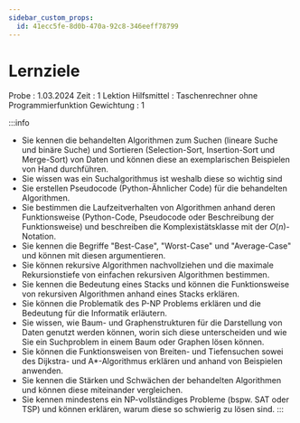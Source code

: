 ```yaml
---
sidebar_custom_props:
  id: 41ecc5fe-8d0b-470a-92c8-346eeff78799
---
```

# Lernziele

Probe
: 1.03.2024
Zeit
: 1 Lektion
Hilfsmittel
: Taschenrechner ohne Programmierfunktion
Gewichtung
: 1

:::info
- Sie kennen die behandelten Algorithmen zum Suchen (lineare Suche und binäre Suche) und Sortieren (Selection-Sort, Insertion-Sort und Merge-Sort) von Daten und können diese an exemplarischen Beispielen von Hand durchführen.
- Sie wissen was ein Suchalgorithmus ist weshalb diese so wichtig sind
- Sie erstellen Pseudocode (Python-Ähnlicher Code) für die behandelten Algorithmen.
- Sie bestimmen die Laufzeitverhalten von Algorithmen anhand deren Funktionsweise (Python-Code, Pseudocode oder Beschreibung der Funktionsweise) und beschreiben die Komplexistätsklasse mit der $O(n)$-Notation.
- Sie kennen die Begriffe "Best-Case", "Worst-Case" und "Average-Case" und können mit diesen argumentieren.
- Sie können rekursive Algorithmen nachvollziehen und die maximale Rekursionstiefe von einfachen rekursiven Algorithmen bestimmen.
- Sie kennen die Bedeutung eines Stacks und können die Funktionsweise von rekursiven Algorithmen anhand eines Stacks erklären.
- Sie können die Problematik des P-NP Problems erklären und die Bedeutung für die Informatik erläutern.
- Sie wissen, wie Baum- und Graphenstrukturen für die Darstellung von Daten genutzt werden können, worin sich diese unterscheiden und wie Sie ein Suchproblem in einem Baum oder Graphen lösen können.
- Sie können die Funktionsweisen von Breiten- und Tiefensuchen sowei des Dijkstra- und A\*-Algorithmus erklären und anhand von Beispielen anwenden.
- Sie kennen die Stärken und Schwächen der behandelten Algorithmen und können diese miteinander vergleichen.
- Sie kennen mindestens ein NP-vollständiges Probleme (bspw. SAT oder TSP) und können erklären, warum diese so schwierig zu lösen sind.
:::
